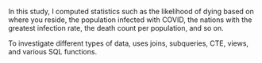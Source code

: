  In this study, I computed statistics such as the likelihood of dying based on where you reside, the population
 infected with COVID, the nations with the greatest infection rate, the death count per population, and so on.
 
 To investigate different types of data, uses joins, subqueries, CTE, views, and various SQL functions.
